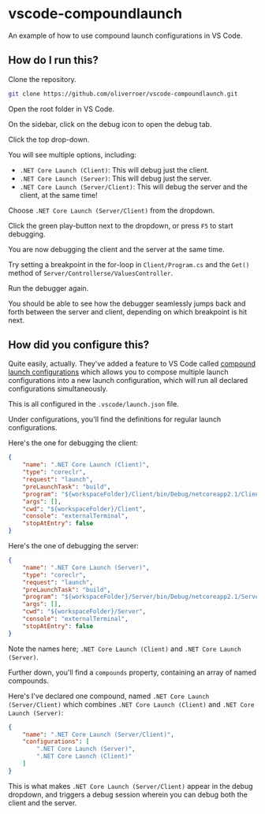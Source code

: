 # vscode-compoundlaunch

An example of how to use compound launch configurations in VS Code.

## How do I run this?

Clone the repository.

```sh
git clone https://github.com/oliverroer/vscode-compoundlaunch.git
```

Open the root folder in VS Code.

On the sidebar, click on the debug icon to open the debug tab.

Click the top drop-down.

You will see multiple options, including:

- `.NET Core Launch (Client)`: This will debug just the client.
- `.NET Core Launch (Server)`: This will debug just the server.
- `.NET Core Launch (Server/Client)`: This will debug the server and the client, at the same time!

Choose `.NET Core Launch (Server/Client)` from the dropdown.

Click the green play-button next to the dropdown, or press `F5` to start debugging.

You are now debugging the client and the server at the same time.

Try setting a breakpoint in the for-loop in `Client/Program.cs` and the `Get()` method of `Server/Controllerse/ValuesController`.

Run the debugger again.

You should be able to see how the debugger seamlessly jumps back and forth between the server and client, depending on which breakpoint is hit next.

## How did you configure this?

Quite easily, actually. They've added a feature to VS Code called [compound launch configurations](https://code.visualstudio.com/Docs/editor/debugging#_compound-launch-configurations) which allows you to compose multiple launch configurations into a new launch configuration, which will run all declared configurations simultaneously.

This is all configured in the `.vscode/launch.json` file.

Under configurations, you'll find the definitions for regular launch configurations.

Here's the one for debugging the client:

```json
{
    "name": ".NET Core Launch (Client)",
    "type": "coreclr",
    "request": "launch",
    "preLaunchTask": "build",
    "program": "${workspaceFolder}/Client/bin/Debug/netcoreapp2.1/Client.dll",
    "args": [],
    "cwd": "${workspaceFolder}/Client",
    "console": "externalTerminal",
    "stopAtEntry": false
}
```

Here's the one of debugging the server:

```json
{
    "name": ".NET Core Launch (Server)",
    "type": "coreclr",
    "request": "launch",
    "preLaunchTask": "build",
    "program": "${workspaceFolder}/Server/bin/Debug/netcoreapp2.1/Server.dll",
    "args": [],
    "cwd": "${workspaceFolder}/Server",
    "console": "externalTerminal",
    "stopAtEntry": false
}
```

Note the names here; `.NET Core Launch (Client)` and `.NET Core Launch (Server)`.

Further down, you'll find a `compounds` property, containing an array of named compounds.

Here's I've declared one compound, named `.NET Core Launch (Server/Client)` which combines `.NET Core Launch (Client)` and `.NET Core Launch (Server)`:

```json
{
    "name": ".NET Core Launch (Server/Client)",
    "configurations": [
        ".NET Core Launch (Server)",
        ".NET Core Launch (Client)"
    ]
}
```

This is what makes `.NET Core Launch (Server/Client)` appear in the debug dropdown, and triggers a debug session wherein you can debug both the client and the server.
